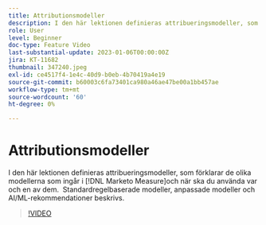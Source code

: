 ```yaml
---
title: Attributionsmodeller
description: I den här lektionen definieras attribueringsmodeller, som förklarar de olika modellerna som ingår i [!DNL Marketo Measure]och när ska du använda var och en av dem.  Standardregelbaserade modeller, anpassade modeller och AI/ML-rekommendationer beskrivs.
role: User
level: Beginner
doc-type: Feature Video
last-substantial-update: 2023-01-06T00:00:00Z
jira: KT-11682
thumbnail: 347240.jpeg
exl-id: ce4517f4-1e4c-40d9-b0eb-4b70419a4e19
source-git-commit: b60003c6fa73401ca980a46ae47be00a1bb457ae
workflow-type: tm+mt
source-wordcount: '60'
ht-degree: 0%

---
```


# Attributionsmodeller

I den här lektionen definieras attribueringsmodeller, som förklarar de olika modellerna som ingår i [!DNL Marketo Measure]och när ska du använda var och en av dem.  Standardregelbaserade modeller, anpassade modeller och AI/ML-rekommendationer beskrivs.

>[!VIDEO](https://video.tv.adobe.com/v/347240/?quality=12&learn=on)
